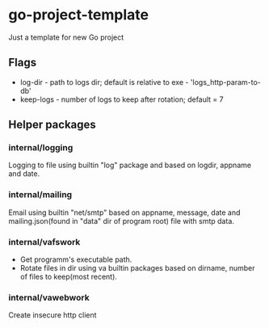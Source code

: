 # go-project-template
Just a template for new Go project

<h2>Flags</h2>

* log-dir - path to logs dir; default is relative to exe - 'logs_http-param-to-db'
* keep-logs - number of logs to keep after rotation; default = 7

<h2>Helper packages</h2>

<h3>internal/logging</h3>

Logging to file using builtin "log" package and based on logdir, appname and date.

<h3>internal/mailing</h3>

Email using builtin "net/smtp" based on appname, message, date and mailing.json(found in "data" dir of program root) file with smtp data.

<h3>internal/vafswork</h3>

* Get programm's executable path.
* Rotate files in dir using va builtin packages based on dirname, number of files to keep(most recent).

<h3>internal/vawebwork</h3>

Create insecure http client